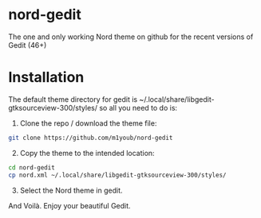# nord-gedit
The one and only working Nord theme on github for the recent versions of Gedit (46+)

# Installation
The default theme directory for gedit is ~/.local/share/libgedit-gtksourceview-300/styles/ so all you need to do is:
1. Clone the repo / download the theme file:
```bash
git clone https://github.com/m1youb/nord-gedit
```

2. Copy the theme to the intended location:
```bash
cd nord-gedit
cp nord.xml ~/.local/share/libgedit-gtksourceview-300/styles/
```

3. Select the Nord theme in gedit.

And Voilà. Enjoy your beautiful Gedit.
